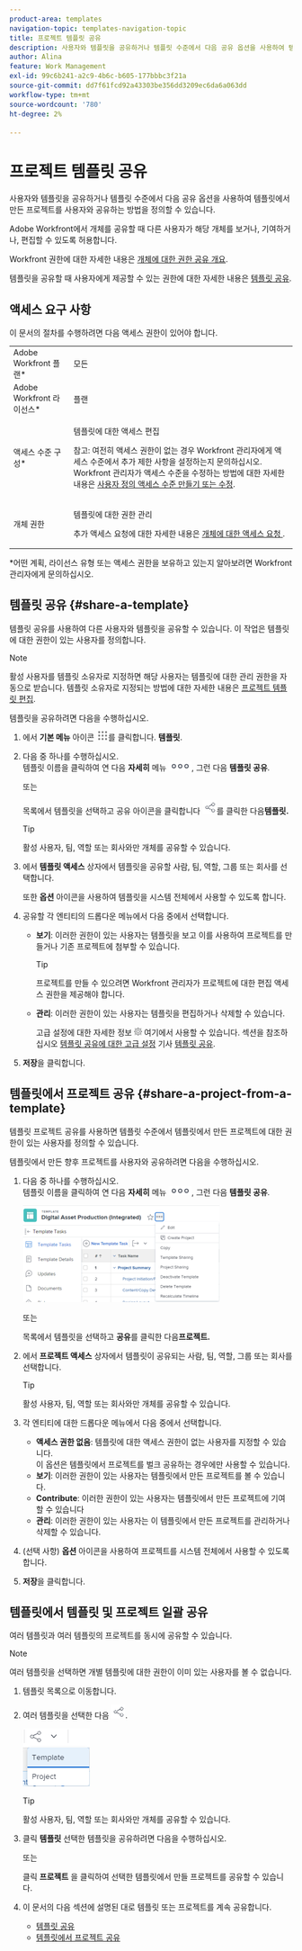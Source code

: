 ```yaml
---
product-area: templates
navigation-topic: templates-navigation-topic
title: 프로젝트 템플릿 공유
description: 사용자와 템플릿을 공유하거나 템플릿 수준에서 다음 공유 옵션을 사용하여 템플릿에서 만든 프로젝트를 사용자와 공유하는 방법을 정의할 수 있습니다.
author: Alina
feature: Work Management
exl-id: 99c6b241-a2c9-4b6c-b605-177bbbc3f21a
source-git-commit: dd7f61fcd92a43303be356dd3209ec6da6a063dd
workflow-type: tm+mt
source-wordcount: '780'
ht-degree: 2%

---
```


# 프로젝트 템플릿 공유

사용자와 템플릿을 공유하거나 템플릿 수준에서 다음 공유 옵션을 사용하여 템플릿에서 만든 프로젝트를 사용자와 공유하는 방법을 정의할 수 있습니다.

Adobe Workfront에서 개체를 공유할 때 다른 사용자가 해당 개체를 보거나, 기여하거나, 편집할 수 있도록 허용합니다.

Workfront 권한에 대한 자세한 내용은 [개체에 대한 권한 공유 개요](../../../workfront-basics/grant-and-request-access-to-objects/sharing-permissions-on-objects-overview.md).

템플릿을 공유할 때 사용자에게 제공할 수 있는 권한에 대한 자세한 내용은 [템플릿 공유](../../../workfront-basics/grant-and-request-access-to-objects/share-a-template.md).

## 액세스 요구 사항

이 문서의 절차를 수행하려면 다음 액세스 권한이 있어야 합니다.

<table style="table-layout:auto"> 
 <col> 
 <col> 
 <tbody> 
  <tr> 
   <td role="rowheader">Adobe Workfront 플랜*</td> 
   <td> <p>모든 </p> </td> 
  </tr> 
  <tr> 
   <td role="rowheader">Adobe Workfront 라이선스*</td> 
   <td> <p>플랜 </p> </td> 
  </tr> 
  <tr> 
   <td role="rowheader">액세스 수준 구성*</td> 
   <td> <p>템플릿에 대한 액세스 편집</p> <p>참고: 여전히 액세스 권한이 없는 경우 Workfront 관리자에게 액세스 수준에서 추가 제한 사항을 설정하는지 문의하십시오. Workfront 관리자가 액세스 수준을 수정하는 방법에 대한 자세한 내용은 <a href="../../../administration-and-setup/add-users/configure-and-grant-access/create-modify-access-levels.md" class="MCXref xref">사용자 정의 액세스 수준 만들기 또는 수정</a>.</p> </td> 
  </tr> 
  <tr> 
   <td role="rowheader">개체 권한</td> 
   <td> <p>템플릿에 대한 권한 관리</p> <p>추가 액세스 요청에 대한 자세한 내용은 <a href="../../../workfront-basics/grant-and-request-access-to-objects/request-access.md" class="MCXref xref">개체에 대한 액세스 요청 </a>.</p> </td> 
  </tr> 
 </tbody> 
</table>

&#42;어떤 계획, 라이선스 유형 또는 액세스 권한을 보유하고 있는지 알아보려면 Workfront 관리자에게 문의하십시오.

## 템플릿 공유 {#share-a-template}

템플릿 공유를 사용하여 다른 사용자와 템플릿을 공유할 수 있습니다. 이 작업은 템플릿에 대한 권한이 있는 사용자를 정의합니다.

>[!NOTE]
>
>활성 사용자를 템플릿 소유자로 지정하면 해당 사용자는 템플릿에 대한 관리 권한을 자동으로 받습니다. 템플릿 소유자로 지정되는 방법에 대한 자세한 내용은 [프로젝트 템플릿 편집](../../../manage-work/projects/create-and-manage-templates/edit-templates.md).

템플릿을 공유하려면 다음을 수행하십시오.

1. 에서 **기본 메뉴** 아이콘 ![](assets/main-menu-icon.png)를 클릭합니다. **템플릿**.

1. 다음 중 하나를 수행하십시오.\
   템플릿 이름을 클릭하여 연 다음 **자세히** 메뉴 ![](assets/qs-more-icon-on-an-object.png), 그런 다음 **템플릿 공유**.

   또는

   목록에서 템플릿을 선택하고 공유 아이콘을 클릭합니다 ![](assets/share-icon.png)를 클릭한 다음&#x200B;**템플릿.**

   >[!TIP]
   >
   >활성 사용자, 팀, 역할 또는 회사와만 개체를 공유할 수 있습니다.

1. 에서 **템플릿 액세스** 상자에서 템플릿을 공유할 사람, 팀, 역할, 그룹 또는 회사를 선택합니다.

   또한 **옵션** 아이콘을 사용하여 템플릿을 시스템 전체에서 사용할 수 있도록 합니다.

1. 공유할 각 엔티티의 드롭다운 메뉴에서 다음 중에서 선택합니다.

   * **보기**: 이러한 권한이 있는 사용자는 템플릿을 보고 이를 사용하여 프로젝트를 만들거나 기존 프로젝트에 첨부할 수 있습니다.

      >[!TIP]
      >
      >프로젝트를 만들 수 있으려면 Workfront 관리자가 프로젝트에 대한 편집 액세스 권한을 제공해야 합니다.

   * **관리**: 이러한 권한이 있는 사용자는 템플릿을 편집하거나 삭제할 수 있습니다.

      고급 설정에 대한 자세한 정보 ![](assets/gear-icon-in-access-levels.png) 여기에서 사용할 수 있습니다. 섹션을 참조하십시오 [템플릿 공유에 대한 고급 설정](../../../workfront-basics/grant-and-request-access-to-objects/share-a-template.md#template-permissions) 기사 [템플릿 공유](../../../workfront-basics/grant-and-request-access-to-objects/share-a-template.md).

1. **저장**&#x200B;을 클릭합니다.

## 템플릿에서 프로젝트 공유 {#share-a-project-from-a-template}

템플릿 프로젝트 공유를 사용하면 템플릿 수준에서 템플릿에서 만든 프로젝트에 대한 권한이 있는 사용자를 정의할 수 있습니다.

템플릿에서 만든 향후 프로젝트를 사용자와 공유하려면 다음을 수행하십시오.

1. 다음 중 하나를 수행하십시오.\
   템플릿 이름을 클릭하여 연 다음 **자세히** 메뉴 ![](assets/qs-more-icon-on-an-object.png), 그런 다음 **템플릿 공유**.

   ![템플릿에서 프로젝트 공유](assets/project-sharing-on-template-nwe-2022-350x172.png)

   또는

   목록에서 템플릿을 선택하고 **공유**&#x200B;를 클릭한 다음&#x200B;**프로젝트.**

1. 에서 **프로젝트 액세스** 상자에서 템플릿이 공유되는 사람, 팀, 역할, 그룹 또는 회사를 선택합니다.

   >[!TIP]
   >
   >활성 사용자, 팀, 역할 또는 회사와만 개체를 공유할 수 있습니다.

1. 각 엔티티에 대한 드롭다운 메뉴에서 다음 중에서 선택합니다.

   * **액세스 권한 없음**: 템플릿에 대한 액세스 권한이 없는 사용자를 지정할 수 있습니다.\
      이 옵션은 템플릿에서 프로젝트를 벌크 공유하는 경우에만 사용할 수 있습니다. 
   * **보기**: 이러한 권한이 있는 사용자는 템플릿에서 만든 프로젝트를 볼 수 있습니다.
   * **Contribute**: 이러한 권한이 있는 사용자는 템플릿에서 만든 프로젝트에 기여할 수 있습니다 
   * **관리**: 이러한 권한이 있는 사용자는 이 템플릿에서 만든 프로젝트를 관리하거나 삭제할 수 있습니다.

1. (선택 사항) **옵션** 아이콘을 사용하여 프로젝트를 시스템 전체에서 사용할 수 있도록 합니다.
1. **저장**&#x200B;을 클릭합니다.

<!--
<div data-mc-conditions="QuicksilverOrClassic.Draft mode">
<h3>Overview of project sharing from other sources</h3>
<p>You may already have been assigned access to projects from other areas of Workfront. <br>You may have been assigned access to projects from the following areas: </p>
<ul>
<li>When a project is created<br>For more information about sharing projects when the project is created, see the "Access" section in <a href="../../../manage-work/projects/manage-projects/edit-projects.md" class="MCXref xref">Edit projects</a>.</li>
<li>When your Workfront administrator sets user access levels<br>For more information about setting access levels, see <a href="../../../administration-and-setup/add-users/configure-and-grant-access/create-modify-access-levels.md" class="MCXref xref">Create or modify custom access levels</a>.</li>
<li>When using the project access template</li>
</ul>
<p>When using the Template Project Sharing feature, if a user's access to a project is View, but you set the access permissions for Template Project Sharing to Manage, the user will have Manage permission for every project created using this specific template. The user will only have View permission for the other projects they are on.</p>
</div>
-->

## 템플릿에서 템플릿 및 프로젝트 일괄 공유

여러 템플릿과 여러 템플릿의 프로젝트를 동시에 공유할 수 있습니다.

>[!NOTE]
>
>여러 템플릿을 선택하면 개별 템플릿에 대한 권한이 이미 있는 사용자를 볼 수 없습니다.

1. 템플릿 목록으로 이동합니다.
1. 여러 템플릿을 선택한 다음 ![공유](assets/share-icon.png).

   ![템플릿 또는 프로젝트를 일괄적으로 공유](assets/share-templates-projects-in-bulk-link-in-toolbar-nwe-2022.png)

   >[!TIP]
   >
   >활성 사용자, 팀, 역할 또는 회사와만 개체를 공유할 수 있습니다.

1. 클릭 **템플릿** 선택한 템플릿을 공유하려면 다음을 수행하십시오.

   또는

   클릭 **프로젝트** 을 클릭하여 선택한 템플릿에서 만들 프로젝트를 공유할 수 있습니다.

1. 이 문서의 다음 섹션에 설명된 대로 템플릿 또는 프로젝트를 계속 공유합니다.

   * [템플릿 공유](#share-a-template)
   * [템플릿에서 프로젝트 공유](#share-a-project-from-a-template)
